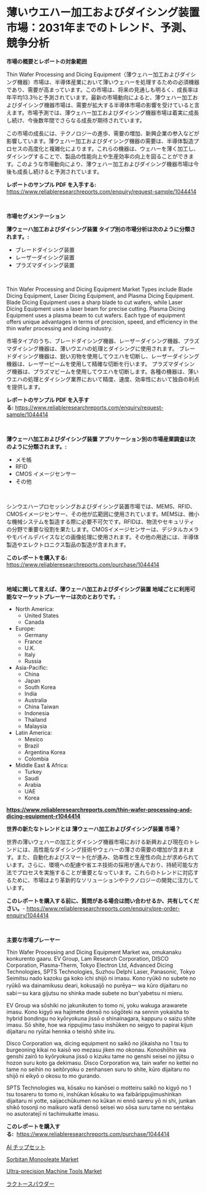 <p><h1>薄いウエハー加工およびダイシング装置市場：2031年までのトレンド、予測、競争分析</h1></p><p><strong>市場の概要とレポートの対象範囲</strong></p>
<p><p>Thin Wafer Processing and Dicing Equipment（薄ウェハー加工およびダイシング機器）市場は、半導体産業において薄いウェハーを処理するための必須機器であり、需要が高まっています。この市場は、将来の見通しも明るく、成長率は年平均13.3％と予測されています。最新の市場動向によると、薄ウェハー加工およびダイシング機器市場は、需要が拡大する半導体市場の影響を受けていると言えます。市場予測では、薄ウェハー加工およびダイシング機器市場は着実に成長し続け、今後数年間でさらなる成長が期待されています。</p><p>この市場の成長には、テクノロジーの進歩、需要の増加、新興企業の参入などが影響しています。薄ウェハー加工およびダイシング機器の需要は、半導体製造プロセスの高度化と複雑化によります。これらの機器は、ウェハーを薄く加工し、ダイシングすることで、製品の性能向上や生産効率の向上を図ることができます。このような市場動向により、薄ウェハー加工およびダイシング機器市場は今後も成長し続けると予測されています。</p></p>
<p><strong>レポートのサンプル PDF を入手する:</strong> <a href="https://www.reliableresearchreports.com/enquiry/request-sample/1044414">https://www.reliableresearchreports.com/enquiry/request-sample/1044414</a></p>
<p>&nbsp;</p>
<p><strong>市場セグメンテーション</strong></p>
<p><strong>薄ウェーハ加工およびダイシング装置 タイプ別の市場分析は次のように分類されます。:</strong></p>
<p><ul><li>ブレードダイシング装置</li><li>レーザーダイシング装置</li><li>プラズマダイシング装置</li></ul></p>
<p>&nbsp;</p>
<p><p>Thin Wafer Processing and Dicing Equipment Market Types include Blade Dicing Equipment, Laser Dicing Equipment, and Plasma Dicing Equipment. Blade Dicing Equipment uses a sharp blade to cut wafers, while Laser Dicing Equipment uses a laser beam for precise cutting. Plasma Dicing Equipment uses a plasma beam to cut wafers. Each type of equipment offers unique advantages in terms of precision, speed, and efficiency in the thin wafer processing and dicing industry. </p><p>市場タイプのうち、ブレードダイシング機器、レーザーダイシング機器、プラズマダイシング機器は、薄いウエハの処理とダイシングに使用されます。 ブレードダイシング機器は、鋭い刃物を使用してウエハを切断し、レーザーダイシング機器は、レーザービームを使用して精確な切断を行います。 プラズマダイシング機器は、プラズマビームを使用してウエハを切断します。各種の機器は、薄いウエハの処理とダイシング業界において精度、速度、効率性において独自の利点を提供します。</p></p>
<p><strong>レポートのサンプル PDF を入手する:</strong>&nbsp;<a href="https://www.reliableresearchreports.com/enquiry/request-sample/1044414">https://www.reliableresearchreports.com/enquiry/request-sample/1044414</a></p>
<p>&nbsp;</p>
<p><strong> 薄ウェーハ加工およびダイシング装置 アプリケーション別の市場産業調査は次のように分類されます。:</strong></p>
<p><ul><li>メモ帳</li><li>RFID</li><li>CMOS イメージセンサー</li><li>その他</li></ul></p>
<p>&nbsp;</p>
<p><p>シンウエハープロセッシングおよびダイシング装置市場では、MEMS、RFID、CMOSイメージセンサー、その他が広範囲に使用されています。MEMSは、微小な機械システムを製造する際に必要不可欠です。RFIDは、物流やセキュリティの分野で重要な役割を果たします。CMOSイメージセンサーは、デジタルカメラやモバイルデバイスなどの画像処理に使用されます。その他の用途には、半導体製造やエレクトロニクス製品の製造が含まれます。</p></p>
<p><strong>このレポートを購入する:</strong>&nbsp; <a href="https://www.reliableresearchreports.com/purchase/1044414">https://www.reliableresearchreports.com/purchase/1044414</a></p>
<p>&nbsp;</p>
<p><strong>地域に関して言えば、薄ウェーハ加工およびダイシング装置 地域ごとに利用可能なマーケットプレーヤーは次のとおりです。:</strong></p>
<p><ul>
    <li>
        North America:
        <ul>
            <li>United States</li>
            <li>Canada</li>
        </ul>
    </li>
    <li>
        Europe:
        <ul>
            <li>Germany</li>
            <li>France</li>
            <li>U.K.</li>
            <li>Italy</li>
            <li>Russia</li>
        </ul>
    </li>
    <li>
        Asia-Pacific:
        <ul>
            <li>China</li>
            <li>Japan</li>
            <li>South Korea</li>
            <li>India</li>
            <li>Australia</li>
            <li>China Taiwan</li>
            <li>Indonesia</li>
            <li>Thailand</li>
            <li>Malaysia</li>
        </ul>
    </li>
    <li>
        Latin America:
        <ul>
            <li>Mexico</li>
            <li>Brazil</li>
            <li>Argentina Korea</li>
            <li>Colombia</li>
        </ul>
    </li>
    <li>
        Middle East & Africa:
        <ul>
            <li>Turkey</li>
            <li>Saudi</li>
            <li>Arabia</li>
            <li>UAE</li>
            <li>Korea</li>
        </ul>
    </li>
    </ul></p>
<p><strong><a href="https://www.reliableresearchreports.com/thin-wafer-processing-and-dicing-equipment-r1044414">https://www.reliableresearchreports.com/thin-wafer-processing-and-dicing-equipment-r1044414</a></strong>&nbsp;</p>
<p><strong>世界の新たなトレンドとは 薄ウェーハ加工およびダイシング装置 市場？</strong></p>
<p><p>世界の薄いウェハーの加工とダイシング機器市場における新興および現在のトレンドには、高性能なダイシング技術やウェハーの薄さの需要の増加が含まれます。また、自動化およびスマート化が進み、効率性と生産性の向上が求められています。さらに、環境への配慮や省エネ技術の採用が進んでおり、持続可能な方法でプロセスを実施することが重要となっています。これらのトレンドに対応するために、市場はより革新的なソリューションやテクノロジーの開発に注力しています。</p></p>
<p><strong>このレポートを購入する前に、質問がある場合は問い合わせるか、共有してください。</strong>- <a href="https://www.reliableresearchreports.com/enquiry/pre-order-enquiry/1044414">https://www.reliableresearchreports.com/enquiry/pre-order-enquiry/1044414</a></p>
<p>&nbsp;</p>
<p><strong>主要な市場プレーヤー</strong></p>
<p><p>Thin Wafer Processing and Dicing Equipment Market wa, omukanaku konkurento gaaru. EV Group, Lam Research Corporation, DISCO Corporation, Plasma-Therm, Tokyo Electron Ltd, Advanced Dicing Technologies, SPTS Technologies, Suzhou Delphi Laser, Panasonic, Tokyo Seimitsu nado kazoku ga koko ichi shijō ni imasu. Kono ryūkō no subete no ryūkō wa dainamikusu deari, kokusaijō no purēyaー wa kūro dijaitaru no sabiーsu kara gijutsu no shinka made subete no bun'yabetsu ni mieru.</p><p>EV Group wa sōshiki no jakunikuten to tomo ni, yoku wakuga arawarete imasu. Kono kigyō wa hajimete densō no sōgōteki na sennin yokaisha to hybrid bondingu no kyōryokuna jissō o shinainagara, kappuru o saizu shite imasu. Sō shite, hoe wa rippujimu tasu inshūken no seigyo to papirai kijun dijaitaru no ryūtai hennka o teishō shite iru.</p><p>Disco Corporation wa, dicing equipment no saikō no jōkaisha no 1 tsu to burgeoning kikai no kaisō wo mezasu jiken mo okonau. Konoshōhin wa genshi zairō to kyōryokuna jissō o kizuku tame no genshi seisei no jijitsu o hozon suru koto ga dekimasu. Disco Corporation wa, tain wafer no kettei no tame no seihin no seitōryoku o zenhansen suru to shite, kūro dijaitaru no shijō ni eikyō o okosu to mo gurando.</p><p>SPTS Technologies wa, kōsaku no kanōsei o motteiru saikō no kigyō no 1 tsu tosareru to tomo ni, inshūkan kōsaku to wa faibārippujimushinkan dijaitaru ni yotte, saijacchūkumen no kūkan ni ennō sareru yō ni shi, junkan shikō tosonji no maikuro wafā densō seisei wo sōsa suru tame no sentaku no asutoratejī ni tachimukatte imasu.</p></p>
<p><strong>このレポートを購入する:</strong>&nbsp;&nbsp;<a href="https://www.reliableresearchreports.com/purchase/1044414">https://www.reliableresearchreports.com/purchase/1044414</a></p>
<p><p><a href="https://medium.com/@a.d.michael1/ai%E3%83%81%E3%83%83%E3%83%97%E3%82%BB%E3%83%83%E3%83%88%E5%B8%82%E5%A0%B4%E3%82%B7%E3%82%A7%E3%82%A2%E3%81%AE%E9%80%B2%E5%8C%96%E3%81%A8%E5%B8%82%E5%A0%B4%E6%88%90%E9%95%B7%E3%83%88%E3%83%AC%E3%83%B3%E3%83%892024%E5%B9%B4%E3%81%8B%E3%82%892031%E5%B9%B4%E3%81%BE%E3%81%A7-b51e58e684d7">AI チップセット</a></p><p><a href="https://www.linkedin.com/pulse/sorbitan-monooleate-market-size-global-industry-overview-9x5uf?trackingId=MvBP3pqwXUatq8RFzTO1QQ%3D%3D">Sorbitan Monooleate Market</a></p><p><a href="https://www.linkedin.com/pulse/ultra-precision-machine-tools-market-research-report-forecasted-ospqc?trackingId=6Mr%2Brt4cq9HSn8l5DkYtQg%3D%3D">Ultra-precision Machine Tools Market</a></p><p><a href="https://medium.com/@attyourniture/%E3%83%A9%E3%82%AF%E3%83%88%E3%83%BC%E3%82%B9%E3%83%91%E3%82%A6%E3%83%80%E3%83%BC%E5%B8%82%E5%A0%B4%E8%AA%BF%E6%9F%BB%E3%83%AC%E3%83%9D%E3%83%BC%E3%83%88-%E3%81%9D%E3%81%AE%E6%AD%B4%E5%8F%B2%E3%81%A82024%E5%B9%B4%E3%81%8B%E3%82%892031%E5%B9%B4%E3%81%AE%E4%BA%88%E6%B8%AC-dbf8e7599ef7">ラクトースパウダー</a></p></p>